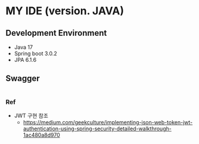 # MY IDE (version. JAVA)

## Development Environment
* Java 17
* Spring boot 3.0.2
* JPA 6.1.6

## Swagger
```shell

```


### Ref
* JWT 구현 참조
  * https://medium.com/geekculture/implementing-json-web-token-jwt-authentication-using-spring-security-detailed-walkthrough-1ac480a8d970